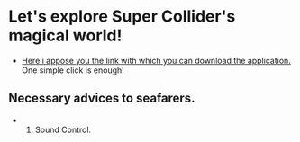 # Let's explore Super Collider's magical world!


- [Here i appose you the link with which you can download the application.](https://supercollider.github.io/download) One simple click is enough!


## Νecessary advices to seafarers.
- 1) Sound Control.


